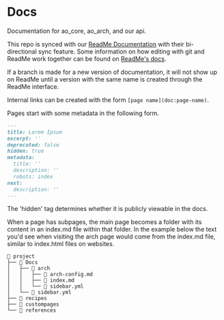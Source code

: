 # Docs
Documentation for ao\_core, ao\_arch, and our api.

This repo is synced with our [ReadMe Documentation](https://docs.aolabs.ai/#/) with their bi-directional sync feature. Some information on how editing with git and ReadMe work together can be found on [ReadMe's docs](https://docs.readme.com/main/docs/editing-with-bi-directional-sync).

If a branch is made for a new version of documentation, it will not show up on ReadMe until a version with the same name is created through the ReadMe interface.

Internal links can be created with the form `[page name](doc:page-name)`.

Pages start with some metadata in the following form.
```markdown
---
title: Lorem Ipsum
excerpt: ''
deprecated: false
hidden: true
metadata:
  title: ''
  description: ''
  robots: index
next:
  description: ''
---
```

The 'hidden' tag determines whether it is publicly viewable in the docs.

When a page has subpages, the main page becomes a folder with its content in an index.md file within that folder. In the example below the text you'd see when visiting the arch page would come from the index.md file, similar to index.html files on websites.
```
📂 project
├── 📁 Docs
│   ├── 📂 arch
│   │   ├── 📄 arch-config.md
│   │   ├── 📄 index.md
│   │   └── 📃 sidebar.yml
│   └── 📃 sidebar.yml
├── 📁 recipes
├── 📁 custompages
└── 📁 references
```
